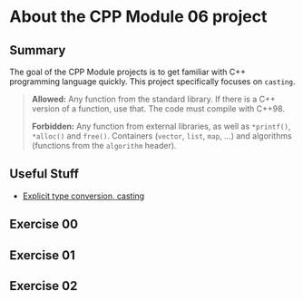 # About the CPP Module 06 project

## Summary
The goal of the CPP Module projects is to get familiar with C++ programming language quickly.
This project specifically focuses on `casting`.

>**Allowed:** Any function from the standard library. If there is a C++ version of a function, use that. The code must compile with C++98.
>
>**Forbidden:** Any function from external libraries, as well as `*printf()`, `*alloc()` and `free()`. Containers (`vector`, `list`, `map`, ...) and algorithms (functions from the `algorithm` header).

## Useful Stuff
- [Explicit type conversion, casting](https://www.learncpp.com/cpp-tutorial/explicit-type-conversion-casting-and-static-cast/)

## Exercise 00

## Exercise 01

## Exercise 02

